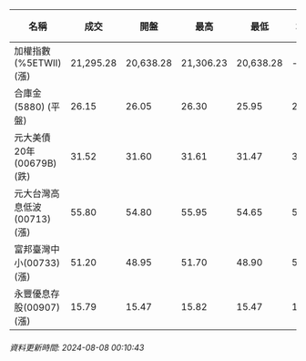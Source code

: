 | 名稱 | 成交 | 開盤 | 最高 | 最低 | 均價 | 成交金額(億) | 昨收 | 漲跌幅 | 漲跌 | 總量 | 昨量 | 振幅 |
| -------- | -------- | -------- | -------- |-------- | -------- | -------- |-------- |-------- |-------- | -------- | -------- |-------- |
|加權指數(%5ETWII) (漲)|21,295.28|20,638.28|21,306.23|20,638.28|-|4,441.32|20,501.02|3.87%|794.26|9,348,553|0|3.26%|
|合庫金(5880) (平盤)|26.15|26.05|26.30|25.95|26.14|2.67|26.15|0.00%|0.00|10,234|20,328|1.34%|
|元大美債20年(00679B) (跌)|31.52|31.60|31.61|31.47|31.52|49.61|31.92|1.25%|0.40|157,382|273,041|0.44%|
|元大台灣高息低波(00713) (漲)|55.80|54.80|55.95|54.65|55.62|9.00|54.70|2.01%|1.10|16,188|21,812|2.38%|
|富邦臺灣中小(00733) (漲)|51.20|48.95|51.70|48.90|51.00|1.77|48.50|5.57%|2.70|3,462|7,947|5.77%|
|永豐優息存股(00907) (漲)|15.79|15.47|15.82|15.47|15.68|0.652|15.43|2.33%|0.36|4,155|7,671|2.27%|
###### 資料更新時間: 2024-08-08 00:10:43
